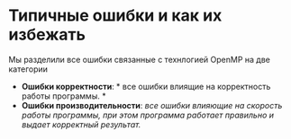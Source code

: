 # Типичные ошибки и как их избежать

Мы разделили все ошибки связанные с технлогией OpenMP на две категории 
* **Ошибки корректности**: * все ошибки влиящие на корректность работы программы. *
* **Ошибки производительности**: *все ошибки влияющие на скорость работы программы, при этом программа работает правильно и выдает корректный результат.*


